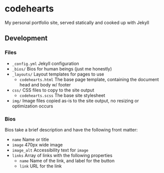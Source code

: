 # codehearts

My personal portfolio site, served statically and cooked up with Jekyll

## Development

### Files

- `_config.yml` Jekyll configuration
- `_bios/` Bios for human beings (just me honestly)
- `_layouts/` Layout templates for pages to use
  - `codehearts.html` The base page template, containing the document head and body w/ footer
- `css/` CSS files to copy to the site output
  - `codehearts.scss` The base site stylesheet
- `img/` Image files copied as-is to the site output, no resizing or optimization occurs

### Bios

Bios take a brief description and have the following front matter:

- `name` Name or title
- `image` 470px wide image
- `image_alt` Accessibility text for `image`
- `links` Array of links with the following properties
  - `name` Name of the link, and label for the button
  - `link` URL for the link
